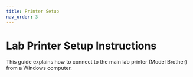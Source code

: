 ```yaml
---
title: Printer Setup
nav_order: 3
---
```


# Lab Printer Setup Instructions

This guide explains how to connect to the main lab printer (Model Brother) from a Windows computer.
